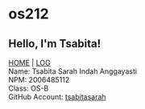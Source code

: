 # os212
## Hello, I'm Tsabita!
[HOME](https://tsabitasarah.github.io/os212/) | [LOG](https://github.com/tsabitasarah/os212/blob/master/TXT/mylog.txt) <br>
Name: Tsabita Sarah Indah Anggayasti <br>
NPM: 2006485112 <br>
Class: OS-B <br>
GitHub Account: [tsabitasarah](https://github.com/tsabitasarah) <br>

